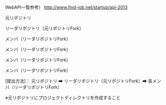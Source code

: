  WebAPI一覧参考）
 http://www.find-job.net/startup/api-2013
 
元リポジトリ

リーダリポジトリ（元リポジトリFork）

メンバ（リーダリポジトリFork）  

メンバ（リーダリポジトリFork） 

メンバ（リーダリポジトリFork）

メンバ（リーダリポジトリFork）

[提出方法]：
元リポジトリ ➡ リーダリポジトリ（元リポジトリFork）➡ 各メンバ（リーダリポジトリFork）
 
 ※元リポジトリにプロジェクトディレクトリを作成すること
